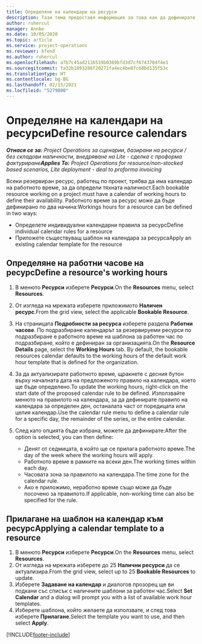 ```yaml
---
title: Определяне на календари на ресурси
description: Тази тема предоставя информация за това как да дефинирате календарите на работния час за ресурси в Project Operations.
author: ruhercul
manager: Annbe
ms.date: 10/05/2020
ms.topic: article
ms.service: project-operations
ms.reviewer: kfend
ms.author: ruhercul
ms.openlocfilehash: a7b7c45ad2116519b0369bfd3d7cf6743704f4e1
ms.sourcegitcommit: fa32b1893286f20271fa4ec4be8fc68bd135f53c
ms.translationtype: HT
ms.contentlocale: bg-BG
ms.lasthandoff: 02/15/2021
ms.locfileid: "5279800"
---
```

# <a name="define-resource-calendars"></a><span data-ttu-id="89d51-103">Определяне на календари на ресурси</span><span class="sxs-lookup"><span data-stu-id="89d51-103">Define resource calendars</span></span>

<span data-ttu-id="89d51-104">_**Отнася се за:** Project Operations за сценарии, базирани на ресурси / без складови наличности, внедряване на Lite - сделка с проформа фактуриране_</span><span class="sxs-lookup"><span data-stu-id="89d51-104">_**Applies To:** Project Operations for resource/non-stocked based scenarios, Lite deployment - deal to proforma invoicing_</span></span>

<span data-ttu-id="89d51-105">Всеки резервиран ресурс, работещ по проект, трябва да има календар на работното време, за да определи тяхната наличност.</span><span class="sxs-lookup"><span data-stu-id="89d51-105">Each bookable resource working on a project must have a calendar of working hours to define their availability.</span></span> <span data-ttu-id="89d51-106">Работното време за ресурс може да бъде дефинирано по два начина:</span><span class="sxs-lookup"><span data-stu-id="89d51-106">Workings hours for a resource can be defined in two ways:</span></span> 

   - <span data-ttu-id="89d51-107">Определете индивидуални календарни правила за ресурс</span><span class="sxs-lookup"><span data-stu-id="89d51-107">Define individual calendar rules for a resource</span></span>
   - <span data-ttu-id="89d51-108">Приложете съществуващ шаблон на календара за ресурса</span><span class="sxs-lookup"><span data-stu-id="89d51-108">Apply an existing calendar template for the resource</span></span>

## <a name="define-a-resources-working-hours"></a><span data-ttu-id="89d51-109">Определяне на работни часове на ресурс</span><span class="sxs-lookup"><span data-stu-id="89d51-109">Define a resource's working hours</span></span>

1. <span data-ttu-id="89d51-110">В менюто **Ресурси** изберете **Ресурси**.</span><span class="sxs-lookup"><span data-stu-id="89d51-110">On the **Resources** menu, select **Resources**.</span></span>
2. <span data-ttu-id="89d51-111">От изгледа на мрежата изберете приложимото **Наличен ресурс**.</span><span class="sxs-lookup"><span data-stu-id="89d51-111">From the grid view, select the applicable **Bookable Resource**.</span></span>
3. <span data-ttu-id="89d51-112">На страницата **Подробности за ресурса** изберете раздела **Работни часове**. По подразбиране календарът за резервируеми ресурси по подразбиране е работното време на шаблона за работен час по подразбиране, който е дефиниран за организацията.</span><span class="sxs-lookup"><span data-stu-id="89d51-112">On the **Resource Details** page, select the **Working Hours** tab. By default, the bookable resources calendar defaults to the working hours of the default work hour template that is defined for the organization.</span></span>
4. <span data-ttu-id="89d51-113">За да актуализирате работното време, щракнете с десния бутон върху началната дата на предложеното правило на календара, което ще бъде определено.</span><span class="sxs-lookup"><span data-stu-id="89d51-113">To update the working hours, right-click on the start date of the proposed calendar rule to be defined.</span></span> <span data-ttu-id="89d51-114">Използвайте менюто на правилото на календара, за да дефинирате правило на календара за определен ден, останалата част от поредицата или целия календар.</span><span class="sxs-lookup"><span data-stu-id="89d51-114">Use the calendar rule menu to define a calendar rule for a specific day, the remainder of the series, or the entire calendar.</span></span>
5. <span data-ttu-id="89d51-115">След като опцията бъде избрана, можете да дефинирате:</span><span class="sxs-lookup"><span data-stu-id="89d51-115">After the option is selected, you can then define:</span></span>

    - <span data-ttu-id="89d51-116">Денят от седмицата, в който ще се прилага работното време.</span><span class="sxs-lookup"><span data-stu-id="89d51-116">The day of the week where the working hours will apply.</span></span>
    - <span data-ttu-id="89d51-117">Работното време в рамките на всеки ден.</span><span class="sxs-lookup"><span data-stu-id="89d51-117">The working times within each day.</span></span>
    - <span data-ttu-id="89d51-118">Часовата зона за правилото на календара.</span><span class="sxs-lookup"><span data-stu-id="89d51-118">The time zone for the calendar rule.</span></span>
    - <span data-ttu-id="89d51-119">Ако е приложимо, неработно време също може да бъде посочено за правилото.</span><span class="sxs-lookup"><span data-stu-id="89d51-119">If applicable, non-working time can also be specified for the rule.</span></span>

## <a name="applying-a-calendar-template-to-a-resource"></a><span data-ttu-id="89d51-120">Прилагане на шаблон на календар към ресурс</span><span class="sxs-lookup"><span data-stu-id="89d51-120">Applying a calendar template to a resource</span></span>

1. <span data-ttu-id="89d51-121">В менюто **Ресурси** изберете **Ресурси**.</span><span class="sxs-lookup"><span data-stu-id="89d51-121">On the **Resources** menu, select **Resources**.</span></span>
2. <span data-ttu-id="89d51-122">От изгледа на мрежата изберете до 25 **Налични ресурси** да се актуализира.</span><span class="sxs-lookup"><span data-stu-id="89d51-122">From the grid view, select up to 25 **Bookable Resources** to update.</span></span>
3. <span data-ttu-id="89d51-123">Изберете **Задаване на календар** и диалогов прозорец ще ви подкани със списък с наличните шаблони за работен час.</span><span class="sxs-lookup"><span data-stu-id="89d51-123">Select **Set Calendar** and a dialog will prompt you with a list of available work hour templates.</span></span>
4. <span data-ttu-id="89d51-124">Изберете шаблона, който желаете да използвате, и след това изберете **Прилагане**.</span><span class="sxs-lookup"><span data-stu-id="89d51-124">Select the template you want to use, and then select **Apply**.</span></span>


[!INCLUDE[footer-include](../includes/footer-banner.md)]